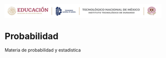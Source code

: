 ![image](https://github.com/Jose-Gabriel-Rodriguez/Probabilidad/blob/main/Cintilla2025.png?raw=true)
# Probabilidad
Materia de probabilidad y estadistica
